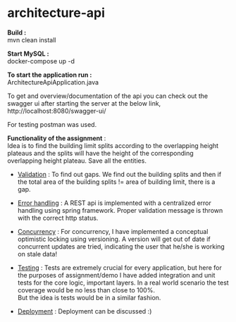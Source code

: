 # architecture-api

<b>Build :</b><br />
mvn clean install

<b>Start MySQL : </b><br />
docker-compose up -d

<b>To start the application run : </b>  
ArchitectureApiApplication.java


To get and overview/documentation of the api you can check out the swagger ui after starting the server at the below link,<br/>
http://localhost:8080/swagger-ui/
<br/>
 
For testing postman was used. 

<b>Functionality of the assignment</b> : <br/>
Idea is to find the building limit splits according to the overlapping height plateaus and the splits will have the height of the corresponding overlapping height plateau. Save all the entities.

- <u>Validation</u> : To find out gaps. We find out the building splits and then if the total area of the building splits != area of building limit, there is a gap. <br/>

- <u>Error handling</u> : A REST api is implemented with a centralized error handling using spring framework. Proper validation message is thrown with the correct http status. <br/>

- <u>Concurrency</u> : For concurrency, I have implemented a conceptual optimistic locking using versioning. A version will get out of date if concurrent updates are tried, indicating the user that he/she is working on stale data! <br/>

- <u>Testing</u> : Tests are extremely crucial for every application, but here for the purposes of assignment/demo I have added integration and unit tests for the core logic, important layers. In a real world scenario the test coverage would be no less than close to 100%. <br/>
  But the idea is tests would be in a similar fashion.

- <u>Deployment</u> : Deployment can be discussed :)
<br/>


